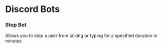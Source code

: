 # Discord Bots

### Stop Bot

Allows you to stop a user from talking or typing for a specified duration in minutes